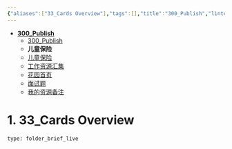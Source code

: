 ```yaml
---
{"aliases":["33_Cards Overview"],"tags":[],"title":"300_Publish","linter-yaml-title-alias":"33_Cards Overview","date":"2023-11-20T15:24:37Z","date_modify":"2025-05-31T12:02:01Z","dg-publish":true,"permalink":"/300_Publish/300_Publish/","dgPassFrontmatter":true,"noteIcon":""}
---
```



- **[300_Publish](./300_Publish.md)**
	- [300_Publish](./300_Publish.md)
	- **儿童保险**
	- [儿童保险](./%E5%84%BF%E7%AB%A5%E4%BF%9D%E9%99%A9.md)
	- [工作资源汇集](./%E5%B7%A5%E4%BD%9C%E8%B5%84%E6%BA%90%E6%B1%87%E9%9B%86.md)
	- [花园首页](./%E8%8A%B1%E5%9B%AD%E9%A6%96%E9%A1%B5.md)
	- [面试题](./%E9%9D%A2%E8%AF%95%E9%A2%98.md)
	- [我的资源备注](./%E6%88%91%E7%9A%84%E8%B5%84%E6%BA%90%E5%A4%87%E6%B3%A8.md)



# 1. 33_Cards Overview

```ccard
type: folder_brief_live
```
